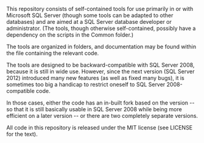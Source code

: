 This repository consists of self-contained tools for use primarily in or with
Microsoft SQL Server (though some tools can be adapted to other databases) and
are aimed at a SQL Server database developer or administrator. (The tools,
though otherwise self-contained, possibly have a dependency on the scripts in
the Common folder.)

The tools are organized in folders, and documentation may be found within the
file containing the relevant code.

The tools are designed to be backward-compatible with SQL Server 2008, because
it is still in wide use. However, since the next version (SQL Server 2012)
introduced many new features (as well as fixed many bugs), it is sometimes too
big a handicap to restrict oneself to SQL Server 2008-compatible code.

In those cases, either the code has an in-built fork based on the version -- so
that it is still basically usable in SQL Server 2008 while being more efficient
on a later version -- or there are two completely separate versions.

All code in this repository is released under the MIT license (see LICENSE for
the text).